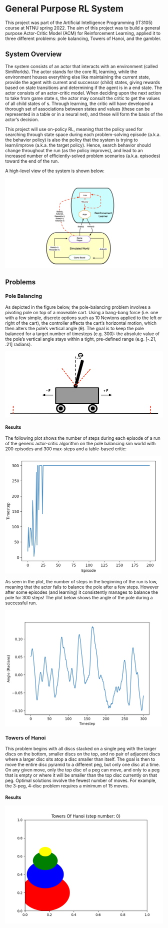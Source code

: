 # General Purpose RL System 

This project was part of the Artificial Intelligence Programming (IT3105) course at NTNU spring 2022. The aim of this project was to build a general purpose Actor-Critic Model (ACM) for Reinforcement Learning, applied it to three different problems: pole balancing, Towers of Hanoi, and the gambler.

## System Overview

The system consists of an actor that interacts with an environment (called SimWorlds). The actor stands for the core RL learning, while the environment houses everything else like maintaining the current state, provide the agent with current and successor (child) states, giving rewards based on state transitions and determining if the agent is in a end state. The actor consists of an actor-critic model. When deciding
upon the next action to take from game state s, the actor may consult the critic to get the values of all child
states of s. Through learning, the critic will have developed a thorough set of associations between states
and values (these can be represented in a table or in a neural net), and these will form the basis of the actor’s decision. 

This project will use on-policy RL, meaning that the policy used for searching through state space during each problem-solving episode (a.k.a. the behavior policy) is also the policy that the system is trying to learn/improve (a.k.a. the target policy). Hence, search behavior should change throughout the run (as the policy improves), and lead to an increased number of efficiently-solved problem scenarios (a.k.a. episodes) toward the end of the run.

A high-level view of the system is shown below:

<img src="images/system_overview.png" alt="drawing" width="700"/>

## Problems

### Pole Balancing

As depicted in the figure below, the pole-balancing problem involves a pivoting pole on top of a moveable cart.
Using a bang-bang force (i.e. one with a few simple, discrete options such as 10 Newtons applied to the left
or right of the cart), the controller affects the cart’s horizontal motion, which then alters the pole’s vertical
angle (θ). The goal is to keep the pole balanced for a target number of timesteps (e.g. 300): the absolute
value of the pole’s vertical angle stays within a tight, pre-defined range (e.g. [-.21, .21] radians).

<img src="images/pole_balancing.png" alt="drawing" width="600"/>

#### Results

The following plot shows the number of steps during each episode of a run of the generic actor-critic algorithm on the pole balancing sim world with 200 episodes and 300 max-steps and a table-based critic:

<img src="images/pbsw_table_num_steps.png" alt="drawing" width="500"/>

As seen in the plot, the number of steps in the beginning of the run is low, meaning that the actor fails to balance the pole after a few steps. However after some episodes (and learning) it consistently manages to balance the pole for 300 steps! The plot below shows the angle of the pole during a successful run.

<img src="images/pbsw_table_best_run.png" alt="drawing" width="500"/>

### Towers of Hanoi

This problem begins with all discs stacked on a single peg with the larger discs
on the bottom, smaller discs on the top, and no pair of adjacent discs where a larger disc sits atop a disc
smaller than itself. The goal is then to move the entire disc pyramid to a different peg, but only one disc at
a time. On any given move, only the top disc of a peg can move, and only to a peg that is empty or where
it will be smaller than the top disc currently on that peg. Optimal solutions involve the fewest number of
moves. For example, the 3-peg, 4-disc problem requires a minimum of 15 moves.

#### Results

![Tower of Hanoi](/images/tohsw.gif)
